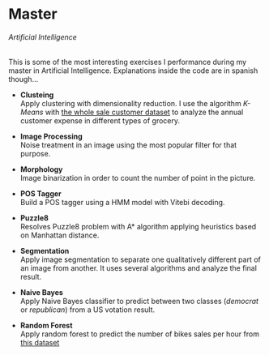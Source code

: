 # Master
###### Artificial Intelligence
This is some of the most interesting exercises I performance during my master in Artificial Intelligence. Explanations inside the code are in spanish though...


- **Clusteing**  
    Apply clustering with dimensionality reduction. I use the algorithm _K-Means_ with [the whole sale customer dataset](https://archive.ics.uci.edu/ml/datasets/Wholesale+customers) to analyze the annual customer expense in different types of grocery.
- **Image Processing**  
    Noise treatment in an image using the most popular filter for that purpose.

- **Morphology**   
   Image binarization in order to count the number of point in the picture.

- **POS Tagger**    
   Build a POS tagger using a HMM model with Vitebi decoding.

- **Puzzle8**   
   Resolves Puzzle8 problem with A* algorithm applying heuristics based on Manhattan distance.

- **Segmentation**   
   Apply image segmentation to separate one qualitatively different part of an image from another. It uses several algorithms and analyze the final result.

- **Naive Bayes**   
   Apply Naive Bayes classifier to predict between two classes (_democrat_ or _republican_) from a US votation result.

- **Random Forest**   
   Apply random forest to predict the number of bikes sales per hour from [this dataset](https://archive.ics.uci.edu/ml/datasets/Bike+Sharing+Dataset)

